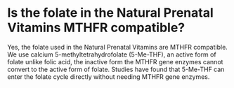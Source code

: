 # Is the folate in the Natural Prenatal Vitamins MTHFR compatible?

Yes, the folate used in the Natural Prenatal Vitamins are MTHFR compatible. We use calcium 5-methyltetrahydrofolate (5-Me-THF), an active form of folate unlike folic acid, the inactive form the MTHFR gene enzymes cannot convert to the active form of folate. Studies have found that 5-Me-THF can enter the folate cycle directly without needing MTHFR gene enzymes.